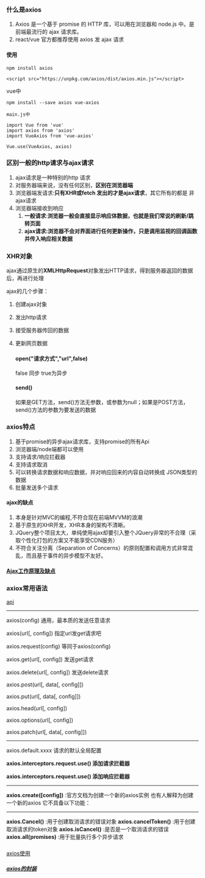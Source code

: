 ### 什么是axios
1. Axios 是一个基于 promise 的 HTTP 库，可以用在浏览器和 node.js 中。是前端最流行的 ajax 请求库。
2. react/vue 官方都推荐使用 axios 发 ajax 请求

#### 使用
```
npm install axios
```
```
<script src="https://unpkg.com/axios/dist/axios.min.js"></script>
```
vue中
```
npm install --save axios vue-axios

main.js中

import Vue from 'vue'
import axios from 'axios'
import VueAxios from 'vue-axios'

Vue.use(VueAxios, axios)
```

### 区别一般的http请求与ajax请求
1. ajax请求是一种特别的http 请求
2. 对服务器端来说，没有任何区别，**区别在浏览器端**
3. 浏览器端发请求:**只有XHR或fetch 发出的才是ajax请求**，其它所有的都是
非ajax请求
4. 浏览器端接收到响应
   1. **一般请求**:**浏览器一般会直接显示响应体数据，也就是我们常说的刷新/跳转页面**
   2. **ajax请求:浏览器不会对界面进行任何更新操作，只是调用监视的回调函数并传入响应相关数据**

### XHR对象
ajax通过原生的**XMLHttpRequest**对象发出HTTP请求，得到服务器返回的数据后，再进行处理   

ajax的几个步骤：   
1. 创建ajax对象
2. 发出http请求
3. 接受服务器传回的数据
4. 更新网页数据

   #### open("请求方式","url",false)   
   false 同步   true为异步  
    
   #### send()   
   如果是GET方法，send()方法无参数，或参数为null；如果是POST方法，send()方法的参数为要发送的数据



### axios特点
1. 基于promise的异步ajax请求库，支持promise的所有Api
2. 浏览器端/node端都可以使用
3. 支持请求/响应拦截器
4. 支持请求取消
5. 可以转换请求数据和响应数据，并对响应回来的内容自动转换成 JSON类型的数据
6. 批量发送多个请求
#### ajax的缺点
1. 本身是针对MVC的编程,不符合现在前端MVVM的浪潮
2. 基于原生的XHR开发，XHR本身的架构不清晰。
3. JQuery整个项目太大，单纯使用ajax却要引入整个JQuery非常的不合理（采取个性化打包的方案又不能享受CDN服务）
4. 不符合关注分离（Separation of Concerns）的原则配置和调用方式非常混乱，而且基于事件的异步模型不友好。   
####  [Ajax工作原理及缺点](https://www.cnblogs.com/sanmaospace/archive/2013/06/15/3137180.html)


### axiox常用语法
[api](http://www.axios-js.com/docs/)
****

axios(config)                          通用，最本质的发送任意请求

axios(url[, config])                   指定url发get请求吧

axios.request(config)                  等同于axios(config) 

axios.get(url[, config])               发送get请求

axios.delete(url[, config])         发送delete请求

axios.post(url[, data[, config]])

axios.put(url[, data[, config]])

axios.head(url[, config])       

axios.options(url[, config])

axios.patch(url[, data[, config]])
****

axios.default.xxxx 请求的默认全局配置

**axios.interceptors.request.use() 添加请求拦截器**

**axios.interceptors.request.use() 添加响应拦截器**

****
**axios.create([config])** :官方文档为创建一个新的axios实例   也有人解释为创建一个新的axios   它不具备以下功能：
****
**axios.Cancel()**  :用于创建取消请求的错误对象
**axios.cancelToken()** :用于创建取消请求的token对象
**axios.isCancel()** :是否是一个取消请求的错误
**axios.all(promises)** :用于批量执行多个异步请求


##### 
[axios使用](https://github.com/zyy782/yuanyuan.github.io/blob/main/axios/01.html)
##### [axios的封装](https://github.com/febobo/web-interview/issues/25)

